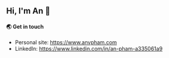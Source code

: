 ## Hi, I'm An :wave:

#### :earth_asia: Get in touch
- Personal site: https://www.anvpham.com
- LinkedIn: https://www.linkedin.com/in/an-pham-a335061a9
